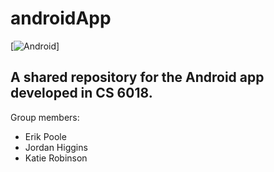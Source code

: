 # androidApp

[![Android](https://image.flaticon.com/icons/svg/226/226770.svg)]

## A shared repository for the Android app developed in CS 6018.

Group members:
* Erik Poole
* Jordan Higgins
* Katie Robinson
